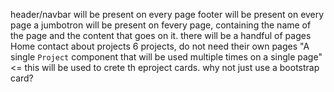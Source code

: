header/navbar will be present on every page
footer will be present on every page
a jumbotron will be present on fevery page, containing the name of the page and the content that goes on it. 
there will be a handful of pages
    Home
    contact
    about
    projects
        6 projects, do not need their own pages
        "A single `Project` component that will be used multiple times on a single page" <= this will be used to crete th eproject cards. why not just use a bootstrap card?
        